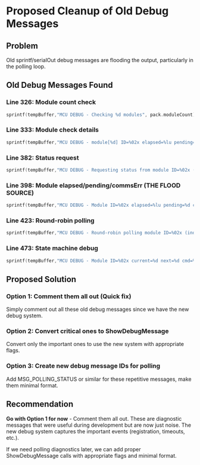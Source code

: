 # Proposed Cleanup of Old Debug Messages

## Problem
Old sprintf/serialOut debug messages are flooding the output, particularly in the polling loop.

## Old Debug Messages Found

### Line 326: Module count check
```c
sprintf(tempBuffer,"MCU DEBUG - Checking %d modules", pack.moduleCount);
```

### Line 333: Module check details
```c
sprintf(tempBuffer,"MCU DEBUG - module[%d] ID=%02x elapsed=%lu pending=%d",
```

### Line 382: Status request
```c
sprintf(tempBuffer,"MCU DEBUG - Requesting status from module ID=%02x (index=%d)",
```

### Line 398: Module elapsed/pending/commsErr (THE FLOOD SOURCE)
```c
sprintf(tempBuffer,"MCU DEBUG - Module ID=%02x elapsed=%lu pending=%d commsErr=%d",
```

### Line 423: Round-robin polling
```c
sprintf(tempBuffer,"MCU DEBUG - Round-robin polling module ID=%02x (index=%d)",
```

### Line 473: State machine debug
```c
sprintf(tempBuffer,"MCU DEBUG - Module ID=%02x current=%d next=%d cmd=%d cmdStatus=%d",
```

## Proposed Solution

### Option 1: Comment them all out (Quick fix)
Simply comment out all these old debug messages since we have the new debug system.

### Option 2: Convert critical ones to ShowDebugMessage
Convert only the important ones to use the new system with appropriate flags.

### Option 3: Create new debug message IDs for polling
Add MSG_POLLING_STATUS or similar for these repetitive messages, make them minimal format.

## Recommendation

**Go with Option 1 for now** - Comment them all out. These are diagnostic messages that were useful during development but are now just noise. The new debug system captures the important events (registration, timeouts, etc.).

If we need polling diagnostics later, we can add proper ShowDebugMessage calls with appropriate flags and minimal format.